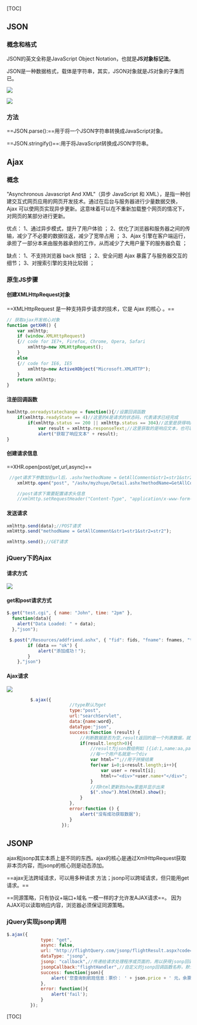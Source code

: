 [TOC]

## JSON

### 概念和格式

JSON的英文全称是JavaScript Object Notation，也就是**JS对象标记法**。

JSON是一种数据格式，载体是字符串，其实，JSON对象就是JS对象的子集而已。

![](C:\Users\chenz\Desktop\git\笔记\JS\图片\JSON格式要求.png)

![](C:\Users\chenz\Desktop\git\笔记\JS\图片\JSON数据类型.png)

### 方法

==JSON.parse():==用于将一个JSON字符串转换成JavaScript对象。

==JSON.stringify()==:用于将JavaScript转换成JSON字符串。



## Ajax

### 概念

"Asynchronous Javascript And XML"（异步 JavaScript 和 XML），是指一种创建交互式网页应用的网页开发技术。通过在后台与服务器进行少量数据交换，Ajax 可以使网页实现异步更新。这意味着可以在不重新加载整个网页的情况下，对网页的某部分进行更新。

优点：
1、通过异步模式，提升了用户体验 ；
2、优化了浏览器和服务器之间的传输，减少了不必要的数据往返，减少了宽带占用 ；
3、Ajax 引擎在客户端运行，承担了一部分本来由服务器承担的工作，从而减少了大用户量下的服务器负载 ；

缺点：
1、不支持浏览器 back 按钮 ；
2、安全问题 Ajax 暴露了与服务器交互的细节；
3、对搜索引擎的支持比较弱 ；

### 原生JS步骤

#### 创建XMLHttpRequest对象

==XMLHttpRequest 是一种支持异步请求的技术，它是 Ajax 的核心 。==

```js
// 获取ajax开发核心对象
function getXHR() {
    var xmlhttp;
    if (window.XMLHttpRequest)
    {// code for IE7+, Firefox, Chrome, Opera, Safari
        xmlhttp=new XMLHttpRequest();
    }
    else
    {// code for IE6, IE5
        xmlhttp=new ActiveXObject("Microsoft.XMLHTTP");
    }
    return xmlhttp;
}
```

#### 注册回调函数

```js
hxmlhttp.onreadystatechange = function(){//设置回调函数
	if(xmlhttp.readyState == 4)//这里的4是请求的状态码，代表请求已经完成
		if(xmlhttp.status == 200 || xmlhttp.status == 304)//这里是获得响应的状态码，200代表成功，304代表无修改可以直接从缓存中读取
			var result = xmlhttp.responseText;//这里获取的是响应文本，也可以获得响应xml或JSON
			alert("获取了响应文本" + result);
}

```

#### 创建请求信息

==XHR.open(post/get,url,async)==

```js
 //get请求下参数加在url后，.ashx?methodName = GetAllComment&str1=str1&str2=str2
    xmlHttp.open("post", "/ashx/myzhuye/Detail.ashx?methodName=GetAllComment", true);

    //post请求下需要配置请求头信息
    //xmlHttp.setRequestHeader("Content-Type", "application/x-www-form-urlencoded");
```

#### 发送请求

```js
xmlhttp.send(data);//POST请求
xmlHttp.send("methodName = GetAllComment&str1=str1&str2=str2");

xmlhttp.send();//GET请求
```

### jQuery下的Ajax

#### 请求方式

![](C:\Users\chenz\Desktop\git\笔记\JS\图片\jQuery下的Ajax请求方式.png)



#### get和post请求方式

```js
$.get("test.cgi", { name: "John", time: "2pm" },
  function(data){
    alert("Data Loaded: " + data);
  },"json");

 $.post("/Resources/addfriend.ashx", { "fid": fids, "fname": fnames, "tuid": tuids, "tuname": tunames }, function (data) {
        if (data == "ok") {
            alert("添加成功！");
        }
    },"json")
```

#### Ajax请求

![](C:\Users\chenz\Desktop\git\笔记\JS\图片\Ajax请求.png)

```js
         $.ajax({
                        //type默认为get
                        type:"post",
                        url:"searchServlet",
                        data:{name:word},
                        dataType:"json",
                        success:function (result) {
                            //判断数据是否为空,result返回的是一个列表数据，就是js数组
                            if(result.length>0){
                                //result为json数组例如 [{id:1,name:aa,password:123},...]
                                //每一个用户名就是一个div
                                var html="";//用于拼接结果
                                for(var i=0;i<result.length;i++){
                                    var user = result[i];
                                    html+="<div>"+user.name+"</div>";
                                }
                                //将html更新到show里面并显示出来
                                $(".show").html(html).show();
                            }
                        },
                        error:function () {
                            alert("没有成功获取数据");
                        }
                     });                 
```

## JSONP

ajax和jsonp其实本质上是不同的东西。ajax的核心是通过XmlHttpRequest获取非本页内容，而jsonp的核心则是动态添加。

==ajax无法跨域请求，可以用多种请求 方法；jsonp可以跨域请求，但只能用get请求。==

==同源策略，只有协议+端口+域名 一模一样的才允许发AJAX请求==。
因为AJAX可以读取响应内容，浏览器必须保证同源策略。

### jQuery实现jsonp调用

```js
$.ajax({
             type: "get",
             async: false,
             url: "http://flightQuery.com/jsonp/flightResult.aspx?code=CA1998",
             dataType: "jsonp",
             jsonp: "callback",//传递给请求处理程序或页面的，用以获得jsonp回调函数名的参数名(一般默认为:callback)
             jsonpCallback:"flightHandler",//自定义的jsonp回调函数名称，默认为jQuery自动生成的随机函数名
             success: function(json){
                 alert('您查询到航班信息：票价： ' + json.price + ' 元，余票： ' + json.tickets + ' 张。');
             },
             error: function(){
                 alert('fail');
             }
         });
```





[TOC]

